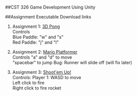 ##CST 326 Game Development Using Unity    

##Assignment Executable Download links    

1. Assignment 1: [3D Pong](https://drive.google.com/uc?export=download&id=1ULhGkiw_VijsMc7Uod9Cjp9-Srj9oLsc )    
Controls     
	Blue Paddle: "w" and "s"    
	Red Paddle: "j" and "l"    
	
2. Assignment 2: [Mario Platformer](https://drive.google.com/uc?export=download&id=1H3DgAfu1hVrZC6_qoDAxzl7voMK74dL8)     
Controls
	"a" and "d" to move    
	"spacebar" to jump
Bug: Runner will slide off (will fix later)
	
3. Assignment 3: [Shoot'em Up!](https://drive.google.com/uc?export=download&id=1lynKmb-JEHyjtlRZ5WRZdyXl7UcTU5IC)    
Controls:
	Player 1: WASD to move     
	Left click to fire     
	Right click to fire rocket  